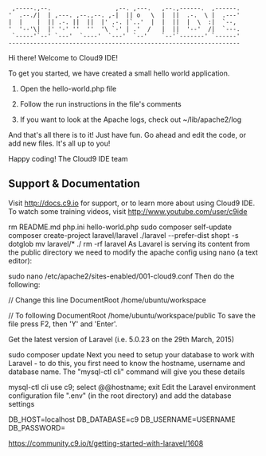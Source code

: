
     ,-----.,--.                  ,--. ,---.   ,--.,------.  ,------.
    '  .--./|  | ,---. ,--.,--. ,-|  || o   \  |  ||  .-.  \ |  .---'
    |  |    |  || .-. ||  ||  |' .-. |`..'  |  |  ||  |  \  :|  `--, 
    '  '--'\|  |' '-' ''  ''  '\ `-' | .'  /   |  ||  '--'  /|  `---.
     `-----'`--' `---'  `----'  `---'  `--'    `--'`-------' `------'
    ----------------------------------------------------------------- 


Hi there! Welcome to Cloud9 IDE!

To get you started, we have created a small hello world application.

1) Open the hello-world.php file

2) Follow the run instructions in the file's comments

3) If you want to look at the Apache logs, check out ~/lib/apache2/log

And that's all there is to it! Just have fun. Go ahead and edit the code, 
or add new files. It's all up to you! 

Happy coding!
The Cloud9 IDE team


## Support & Documentation

Visit http://docs.c9.io for support, or to learn more about using Cloud9 IDE. 
To watch some training videos, visit http://www.youtube.com/user/c9ide


rm README.md php.ini hello-world.php
sudo composer self-update
composer create-project laravel/laravel ./laravel --prefer-dist
shopt -s dotglob
mv laravel/* ./
rm -rf laravel
As Lavarel is serving its content from the public directory we need to modify the apache config using nano (a text editor):

sudo nano /etc/apache2/sites-enabled/001-cloud9.conf
Then do the following:

// Change this line
DocumentRoot /home/ubuntu/workspace

// To following
DocumentRoot /home/ubuntu/workspace/public
To save the file press F2, then 'Y' and 'Enter'.

Get the latest version of Laravel (i.e. 5.0.23 on the 29th March, 2015)

sudo composer update
Next you need to setup your database to work with Laravel - to do this, you first need to know the hostname, username and database name. The "mysql-ctl cli" command will give you these details

mysql-ctl cli
use c9;
select @@hostname;
exit
Edit the Laravel environment configuration file ".env" (in the root directory) and add the database settings

DB_HOST=localhost
DB_DATABASE=c9
DB_USERNAME=USERNAME
DB_PASSWORD=



https://community.c9.io/t/getting-started-with-laravel/1608